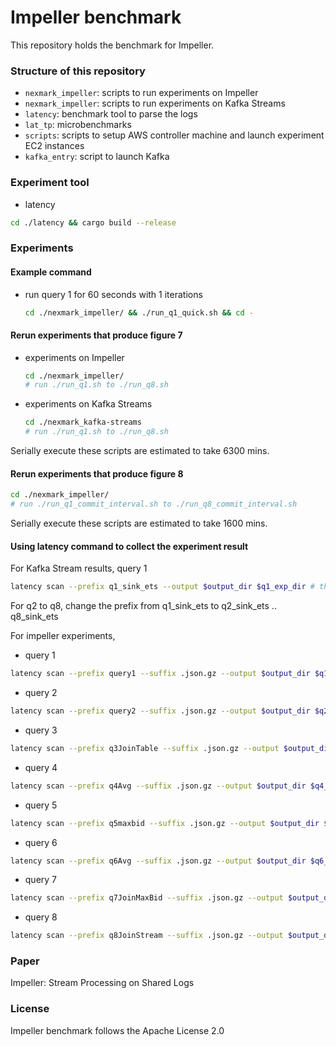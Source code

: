 # Impeller benchmark
This repository holds the benchmark for Impeller. 

### Structure of this repository ###
* `nexmark_impeller`: scripts to run experiments on Impeller
* `nexmark_impeller`: scripts to run experiments on Kafka Streams
* `latency`: benchmark tool to parse the logs
* `lat_tp`: microbenchmarks
* `scripts`: scripts to setup AWS controller machine and launch experiment EC2 instances
* `kafka_entry`: script to launch Kafka

### Experiment tool
- latency
```bash
cd ./latency && cargo build --release
```

### Experiments ###

#### Example command
- run query 1 for 60 seconds with 1 iterations
  ```bash
  cd ./nexmark_impeller/ && ./run_q1_quick.sh && cd -
  ```

#### Rerun experiments that produce figure 7
- experiments on Impeller 
  ```bash
  cd ./nexmark_impeller/
  # run ./run_q1.sh to ./run_q8.sh
  ```
- experiments on Kafka Streams
  ```bash
  cd ./nexmark_kafka-streams
  # run ./run_q1.sh to ./run_q8.sh
  ```
Serially execute these scripts are estimated to take 6300 mins. 

#### Rerun experiments that produce figure 8
  ```bash
  cd ./nexmark_impeller/
  # run ./run_q1_commit_interval.sh to ./run_q8_commit_interval.sh
  ```
Serially execute these scripts are estimated to take 1600 mins. 

#### Using latency command to collect the experiment result
For Kafka Stream results, query 1
```bash
latency scan --prefix q1_sink_ets --output $output_dir $q1_exp_dir # the exp dir is the dir that contains logs
```
For q2 to q8, change the prefix from q1_sink_ets to q2_sink_ets .. q8_sink_ets

For impeller experiments,
- query 1
```bash
latency scan --prefix query1 --suffix .json.gz --output $output_dir $q1_exp_dir
```
- query 2
```bash
latency scan --prefix query2 --suffix .json.gz --output $output_dir $q2_exp_dir
```
- query 3
```bash
latency scan --prefix q3JoinTable --suffix .json.gz --output $output_dir $q3_exp_dir
```
- query 4
```bash
latency scan --prefix q4Avg --suffix .json.gz --output $output_dir $q4_exp_dir
```
- query 5
```bash
latency scan --prefix q5maxbid --suffix .json.gz --output $output_dir $q5_exp_dir
```
- query 6
```bash
latency scan --prefix q6Avg --suffix .json.gz --output $output_dir $q6_exp_dir
```
- query 7
```bash
latency scan --prefix q7JoinMaxBid --suffix .json.gz --output $output_dir $q7_exp_dir
```
- query 8
```bash
latency scan --prefix q8JoinStream --suffix .json.gz --output $output_dir $q8_exp_dir
```

### Paper
Impeller: Stream Processing on Shared Logs

### License
Impeller benchmark follows the Apache License 2.0
